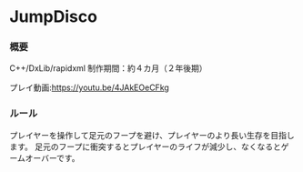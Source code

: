 # JumpDisco
### 概要
C++/DxLib/rapidxml
制作期間：約４カ月（２年後期）

プレイ動画:https://youtu.be/4JAkEOeCFkg

### ルール
プレイヤーを操作して足元のフープを避け、プレイヤーのより長い生存を目指します。
足元のフープに衝突するとプレイヤーのライフが減少し、なくなるとゲームオーバーです。
